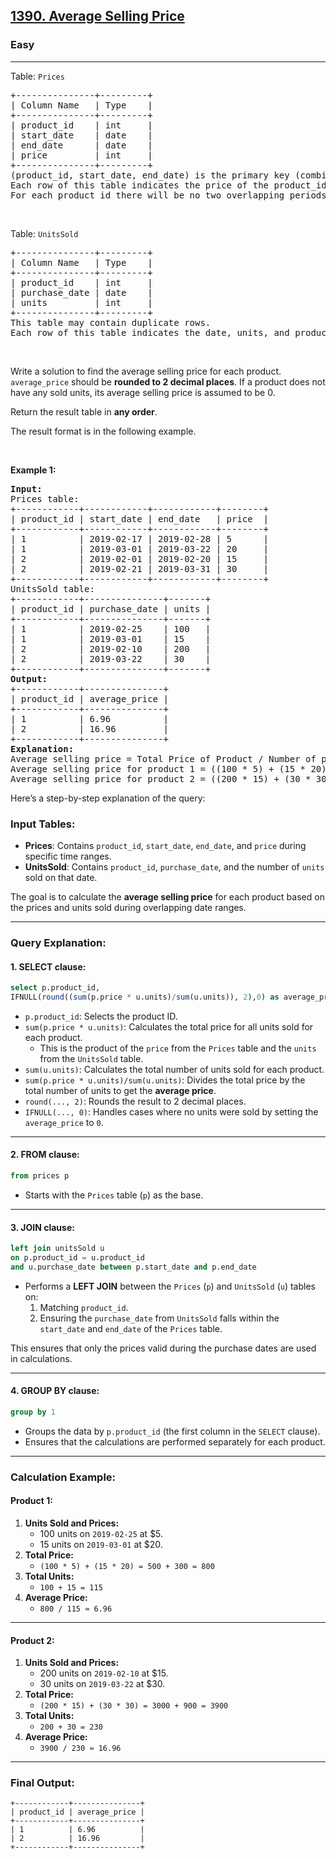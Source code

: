 <h2><a href="https://leetcode.com/problems/average-selling-price">1390. Average Selling Price</a></h2><h3>Easy</h3><hr><p>Table: <code>Prices</code></p>

<pre>
+---------------+---------+
| Column Name   | Type    |
+---------------+---------+
| product_id    | int     |
| start_date    | date    |
| end_date      | date    |
| price         | int     |
+---------------+---------+
(product_id, start_date, end_date) is the primary key (combination of columns with unique values) for this table.
Each row of this table indicates the price of the product_id in the period from start_date to end_date.
For each product_id there will be no two overlapping periods. That means there will be no two intersecting periods for the same product_id.
</pre>

<p>&nbsp;</p>

<p>Table: <code>UnitsSold</code></p>

<pre>
+---------------+---------+
| Column Name   | Type    |
+---------------+---------+
| product_id    | int     |
| purchase_date | date    |
| units         | int     |
+---------------+---------+
This table may contain duplicate rows.
Each row of this table indicates the date, units, and product_id of each product sold. 
</pre>

<p>&nbsp;</p>

<p>Write a solution to find the average selling price for each product. <code>average_price</code> should be <strong>rounded to 2 decimal places</strong>. If a product does not have any sold units, its average selling price is assumed to be 0.</p>

<p>Return the result table in <strong>any order</strong>.</p>

<p>The&nbsp;result format is in the following example.</p>

<p>&nbsp;</p>
<p><strong class="example">Example 1:</strong></p>

<pre>
<strong>Input:</strong> 
Prices table:
+------------+------------+------------+--------+
| product_id | start_date | end_date   | price  |
+------------+------------+------------+--------+
| 1          | 2019-02-17 | 2019-02-28 | 5      |
| 1          | 2019-03-01 | 2019-03-22 | 20     |
| 2          | 2019-02-01 | 2019-02-20 | 15     |
| 2          | 2019-02-21 | 2019-03-31 | 30     |
+------------+------------+------------+--------+
UnitsSold table:
+------------+---------------+-------+
| product_id | purchase_date | units |
+------------+---------------+-------+
| 1          | 2019-02-25    | 100   |
| 1          | 2019-03-01    | 15    |
| 2          | 2019-02-10    | 200   |
| 2          | 2019-03-22    | 30    |
+------------+---------------+-------+
<strong>Output:</strong> 
+------------+---------------+
| product_id | average_price |
+------------+---------------+
| 1          | 6.96          |
| 2          | 16.96         |
+------------+---------------+
<strong>Explanation:</strong> 
Average selling price = Total Price of Product / Number of products sold.
Average selling price for product 1 = ((100 * 5) + (15 * 20)) / 115 = 6.96
Average selling price for product 2 = ((200 * 15) + (30 * 30)) / 230 = 16.96
</pre>


Here’s a step-by-step explanation of the query:

### Input Tables:
- **Prices**: Contains `product_id`, `start_date`, `end_date`, and `price` during specific time ranges.
- **UnitsSold**: Contains `product_id`, `purchase_date`, and the number of `units` sold on that date.

The goal is to calculate the **average selling price** for each product based on the prices and units sold during overlapping date ranges.

---

### Query Explanation:
#### **1. SELECT clause:**
```sql
select p.product_id,
IFNULL(round((sum(p.price * u.units)/sum(u.units)), 2),0) as average_price
```
- `p.product_id`: Selects the product ID.
- `sum(p.price * u.units)`: Calculates the total price for all units sold for each product. 
  - This is the product of the `price` from the `Prices` table and the `units` from the `UnitsSold` table.
- `sum(u.units)`: Calculates the total number of units sold for each product.
- `sum(p.price * u.units)/sum(u.units)`: Divides the total price by the total number of units to get the **average price**.
- `round(..., 2)`: Rounds the result to 2 decimal places.
- `IFNULL(..., 0)`: Handles cases where no units were sold by setting the `average_price` to `0`.

---

#### **2. FROM clause:**
```sql
from prices p
```
- Starts with the `Prices` table (`p`) as the base.

---

#### **3. JOIN clause:**
```sql
left join unitsSold u 
on p.product_id = u.product_id
and u.purchase_date between p.start_date and p.end_date
```
- Performs a **LEFT JOIN** between the `Prices` (`p`) and `UnitsSold` (`u`) tables on:
  1. Matching `product_id`.
  2. Ensuring the `purchase_date` from `UnitsSold` falls within the `start_date` and `end_date` of the `Prices` table.

This ensures that only the prices valid during the purchase dates are used in calculations.

---

#### **4. GROUP BY clause:**
```sql
group by 1
```
- Groups the data by `p.product_id` (the first column in the `SELECT` clause).
- Ensures that the calculations are performed separately for each product.

---

### Calculation Example:

#### **Product 1:**
1. **Units Sold and Prices:**
   - 100 units on `2019-02-25` at $5.
   - 15 units on `2019-03-01` at $20.
2. **Total Price:**
   - `(100 * 5) + (15 * 20) = 500 + 300 = 800`
3. **Total Units:**
   - `100 + 15 = 115`
4. **Average Price:**
   - `800 / 115 ≈ 6.96`

---

#### **Product 2:**
1. **Units Sold and Prices:**
   - 200 units on `2019-02-10` at $15.
   - 30 units on `2019-03-22` at $30.
2. **Total Price:**
   - `(200 * 15) + (30 * 30) = 3000 + 900 = 3900`
3. **Total Units:**
   - `200 + 30 = 230`
4. **Average Price:**
   - `3900 / 230 ≈ 16.96`

---

### Final Output:
```plaintext
+------------+---------------+
| product_id | average_price |
+------------+---------------+
| 1          | 6.96          |
| 2          | 16.96         |
+------------+---------------+
```

